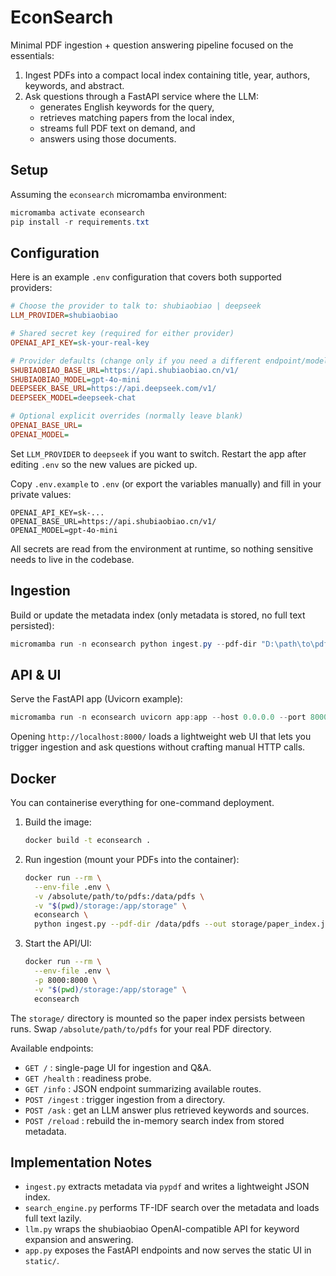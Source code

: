 EconSearch
==========

Minimal PDF ingestion + question answering pipeline focused on the essentials:

1. Ingest PDFs into a compact local index containing title, year, authors, keywords, and abstract.
2. Ask questions through a FastAPI service where the LLM:
   - generates English keywords for the query,
   - retrieves matching papers from the local index,
   - streams full PDF text on demand, and
   - answers using those documents.

Setup
-----
Assuming the `econsearch` micromamba environment:

```powershell
micromamba activate econsearch
pip install -r requirements.txt
```

Configuration
-------------
Here is an example `.env` configuration that covers both supported providers:

```ini
# Choose the provider to talk to: shubiaobiao | deepseek
LLM_PROVIDER=shubiaobiao

# Shared secret key (required for either provider)
OPENAI_API_KEY=sk-your-real-key

# Provider defaults (change only if you need a different endpoint/model)
SHUBIAOBIAO_BASE_URL=https://api.shubiaobiao.cn/v1/
SHUBIAOBIAO_MODEL=gpt-4o-mini
DEEPSEEK_BASE_URL=https://api.deepseek.com/v1/
DEEPSEEK_MODEL=deepseek-chat

# Optional explicit overrides (normally leave blank)
OPENAI_BASE_URL=
OPENAI_MODEL=
```

Set `LLM_PROVIDER` to `deepseek` if you want to switch. Restart the app after editing `.env` so the new values are picked up.

Copy `.env.example` to `.env` (or export the variables manually) and fill in your private values:

```
OPENAI_API_KEY=sk-...
OPENAI_BASE_URL=https://api.shubiaobiao.cn/v1/
OPENAI_MODEL=gpt-4o-mini
```

All secrets are read from the environment at runtime, so nothing sensitive needs to live in the codebase.

Ingestion
---------
Build or update the metadata index (only metadata is stored, no full text persisted):

```powershell
micromamba run -n econsearch python ingest.py --pdf-dir "D:\path\to\pdfs" --out storage/paper_index.json
```

API & UI
--------
Serve the FastAPI app (Uvicorn example):

```powershell
micromamba run -n econsearch uvicorn app:app --host 0.0.0.0 --port 8000
```

Opening `http://localhost:8000/` loads a lightweight web UI that lets you trigger ingestion and ask questions without crafting manual HTTP calls.

Docker
------
You can containerise everything for one-command deployment.

1. Build the image:
   ```bash
   docker build -t econsearch .
   ```
2. Run ingestion (mount your PDFs into the container):
   ```bash
   docker run --rm \
     --env-file .env \
     -v /absolute/path/to/pdfs:/data/pdfs \
     -v "$(pwd)/storage:/app/storage" \
     econsearch \
     python ingest.py --pdf-dir /data/pdfs --out storage/paper_index.json
   ```
3. Start the API/UI:
   ```bash
   docker run --rm \
     --env-file .env \
     -p 8000:8000 \
     -v "$(pwd)/storage:/app/storage" \
     econsearch
   ```

The `storage/` directory is mounted so the paper index persists between runs. Swap `/absolute/path/to/pdfs` for your real PDF directory.

Available endpoints:

- `GET /` : single-page UI for ingestion and Q&A.
- `GET /health` : readiness probe.
- `GET /info` : JSON endpoint summarizing available routes.
- `POST /ingest` : trigger ingestion from a directory.
- `POST /ask` : get an LLM answer plus retrieved keywords and sources.
- `POST /reload` : rebuild the in-memory search index from stored metadata.

Implementation Notes
--------------------
- `ingest.py` extracts metadata via `pypdf` and writes a lightweight JSON index.
- `search_engine.py` performs TF-IDF search over the metadata and loads full text lazily.
- `llm.py` wraps the shubiaobiao OpenAI-compatible API for keyword expansion and answering.
- `app.py` exposes the FastAPI endpoints and now serves the static UI in `static/`.
